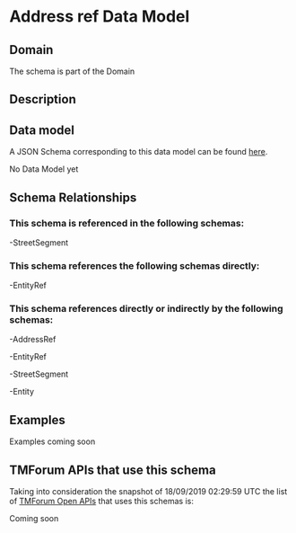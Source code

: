 # Address ref Data Model

## Domain

The  schema is part of the  Domain

## Description



## Data model

A JSON Schema corresponding to this data model can be found
[here](https://github.com/tmforum-rand/schemas/blob/master/Common/AddressRef.schema.json).

No Data Model yet

## Schema Relationships

### This schema is referenced in the following schemas:

-StreetSegment

### This schema references the following schemas directly:

-EntityRef

### This schema references directly or indirectly by the following schemas:

-AddressRef

-EntityRef

-StreetSegment

-Entity



## Examples

Examples coming soon

## TMForum APIs that use this schema

Taking into consideration the snapshot of 18/09/2019 02:29:59 UTC the list of [TMForum Open APIs](https://www.tmforum.org/open-apis/) that uses this schemas is:

Coming soon